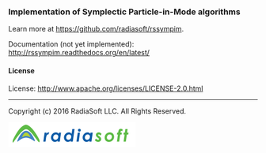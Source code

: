 ### Implementation of Symplectic Particle-in-Mode algorithms

Learn more at https://github.com/radiasoft/rssympim.

Documentation (not yet implemented): http://rssympim.readthedocs.org/en/latest/

#### License

License: http://www.apache.org/licenses/LICENSE-2.0.html

***
Copyright (c) 2016 RadiaSoft LLC.  All Rights Reserved.

![RadiaSoft](https://github.com/radiasoft/images/blob/master/corporate/RadiaSoftLogoTransparent.png)
